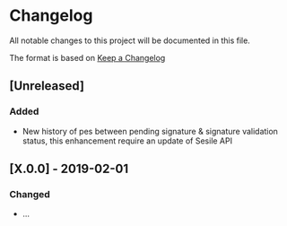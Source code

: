 # Changelog
All notable changes to this project will be documented in this file.

The format is based on [Keep a Changelog](https://keepachangelog.com/en/1.0.0/)

## [Unreleased]
### Added
- New history of pes between pending signature & signature validation status, this enhancement require an update of Sesile API

## [X.0.0] - 2019-02-01
### Changed
- ...